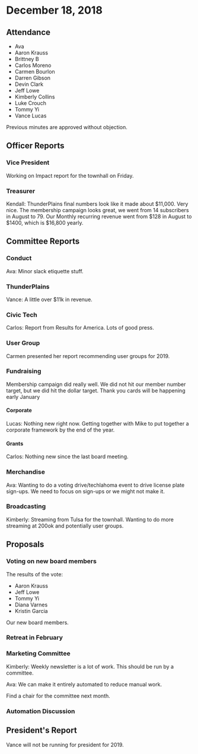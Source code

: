 # December 18, 2018

## Attendance

* Ava
* Aaron Krauss
* Brittney B
* Carlos Moreno
* Carmen Bourlon
* Darren Gibson
* Devin Clark
* Jeff Lowe
* Kimberly Collins
* Luke Crouch
* Tommy Yi
* Vance Lucas

Previous minutes are approved without objection.

## Officer Reports

### Vice President

Working on Impact report for the townhall on Friday.

### Treasurer

Kendall: ThunderPlains final numbers look like it made about $11,000. Very nice. The membership campaign looks great, we went from 14 subscribers in August to 79. Our Monthly recurring revenue went from $128 in August to $1400, which is $16,800 yearly.

## Committee Reports

### Conduct

Ava: Minor slack etiquette stuff.

### ThunderPlains

Vance: A little over $11k in revenue.

### Civic Tech

Carlos: Report from Results for America. Lots of good press.

### User Group

Carmen presented her report recommending user groups for 2019.

### Fundraising

Membership campaign did really well. We did not hit our member number target, but we did hit the dollar target. Thank you cards will be happening early January 

#### Corporate

Lucas: Nothing new right now. Getting together with Mike to put together a corporate framework by the end of the year.

#### Grants

Carlos: Nothing new since the last board meeting.

### Merchandise

Ava: Wanting to do a voting drive/techlahoma event to drive license plate sign-ups. We need to focus on sign-ups or we might not make it.

### Broadcasting

Kimberly: Streaming from Tulsa for the townhall. Wanting to do more streaming at 200ok and potentially user groups.

## Proposals

### Voting on new board members

The results of the vote:
* Aaron Krauss
* Jeff Lowe
* Tommy Yi
* Diana Varnes
* Kristin Garcia

Our new board members.

### Retreat in February

### Marketing Committee

Kimberly: Weekly newsletter is a lot of work. This should be run by a committee. 

Ava: We can make it entirely automated to reduce manual work.

Find a chair for the committee next month.

### Automation Discussion


## President's Report

Vance will not be running for president for 2019.
